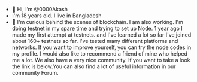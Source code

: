 - 👋 Hi, I’m @0000Akash
- I'm 18 years old.
I live in Bangladesh
- 👀 I'm curious behind the scenes of blockchain. I am also working. I'm doing testnet in my spare time and trying to set up Node.
1 year ago I made my first attempt at testnets. and I've learned a lot so far
I've joined about 160+ testnets so far. I've tested many different platforms and networks. If you want to improve yourself, you can try the node codes in my profile.
I would also like to recommend a friend of mine who helped me a lot.
We also have a very nice community. If you want to take a look the link is below.You can also find a lot of useful information in our community
Forum.
